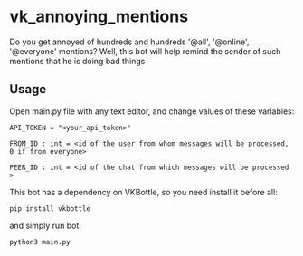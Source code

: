 # vk_annoying_mentions

Do you get annoyed of hundreds and hundreds '@all', '@online', '@everyone' mentions? Well, this bot will help remind the sender of such mentions that he is doing bad things

## Usage

Open main.py file with any text editor, and change values of these variables:

```
API_TOKEN = "<your_api_token>"

FROM_ID : int = <id of the user from whom messages will be processed, 0 if from everyone>

PEER_ID : int = <id of the chat from which messages will be processed >
```

This bot has a dependency on VKBottle, so you need install it before all:

```
pip install vkbottle
```

and simply run bot:

```
python3 main.py
```
